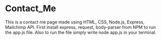# Contact_Me
This is a contact me page made using HTML, CSS, Node.js, Express, Mailchimp API. 
First install express, request, body-parser from NPM to run the app.js file.
Also to run the file simply write node app.js in your terminal.
